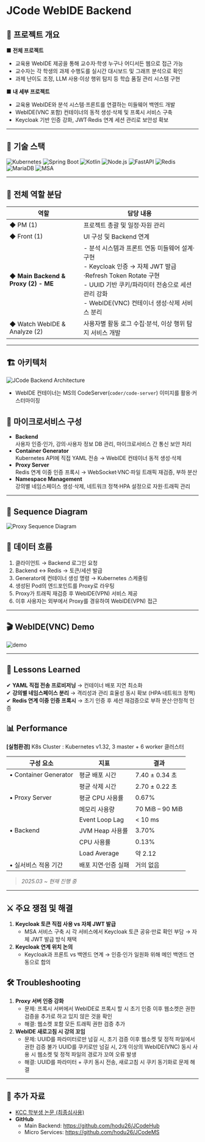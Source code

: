 # JCode WebIDE Backend


## 📌 프로젝트 개요

■ **전체 프로젝트**  
- 교육용 WebIDE 제공을 통해 교수자·학생 누구나 어디서든 웹으로 접근 가능  
- 교수자는 각 학생의 과제 수행도를 실시간 대시보드 및 그래프 분석으로 확인  
- 과제 난이도 조정, LLM 사용·이상 행위 탐지 등 학습 품질 관리 시스템 구현  

■ **내 세부 프로젝트**  
- 교육용 WebIDE와 분석 시스템·프론트를 연결하는 미들웨어 백엔드 개발  
- WebIDE(VNC 포함) 컨테이너의 동적 생성·삭제 및 프록시 서비스 구축  
- Keycloak 기반 인증 강화, JWT·Redis 연계 세션 관리로 보안성 확보  


---

## 🔧 기술 스택
![Kubernetes](https://img.shields.io/badge/Kubernetes-326CE5?style=flat-square&logo=kubernetes&logoColor=white)
![Spring Boot](https://img.shields.io/badge/SpringBoot-6DB33F?style=flat-square&logo=springboot&logoColor=white)
![Kotlin](https://img.shields.io/badge/Kotlin-0095D5?style=flat-square&logo=kotlin&logoColor=white)
![Node.js](https://img.shields.io/badge/Node.js-43853D?style=flat-square&logo=node.js&logoColor=white)
![FastAPI](https://img.shields.io/badge/FastAPI-009688?style=flat-square&logo=fastapi&logoColor=white)
![Redis](https://img.shields.io/badge/Redis-DC382D?style=flat-square&logo=redis&logoColor=white)
![MariaDB](https://img.shields.io/badge/MariaDB-003545?style=flat-square&logo=mariadb&logoColor=white)
![MSA](https://img.shields.io/badge/MSA-Microservices-7D7D7D?style=flat-square)

---


## 🎯 전체 역할 분담

| 역할                              | 담당 내용                                                                                                                                                                |
|-----------------------------------|--------------------------------------------------------------------------------------------------------------------------------------------------------------------------|
| ◆ PM (1)                          | 프로젝트 총괄 및 일정·자원 관리                                                                                                                                           |
| ◆ Front (1)                       | UI 구성 및 Backend 연계                                                                                                                                                  |
| ◆ **Main Backend & Proxy (2) - ME**   | - 분석 시스템과 프론트 연동 미들웨어 설계·구현<br>- Keycloak 인증 → 자체 JWT 발급·Refresh Token Rotate 구현<br>- UUID 기반 쿠키/파라미터 전송으로 세션 관리 강화<br>- WebIDE(VNC) 컨테이너 생성·삭제 서비스 분리 |
| ◆ Watch WebIDE & Analyze (2)      | 사용자별 활동 로그 수집·분석, 이상 행위 탐지 서비스 개발                                                                                                                   |


---


## 🏗 아키텍처
![JCode Backend Architecture](https://github.com/user-attachments/assets/e605df24-a650-42f5-bc83-2ba28280aadc)

- WebIDE 컨테이너는 MS의 CodeServer(`coder/code-server`) 이미지를 활용·커스터마이징





## 🚀 마이크로서비스 구성

- **Backend**  
  사용자 인증·인가, 강의·사용자 정보 DB 관리, 마이크로서비스 간 통신 보안 처리  
- **Container Generator**  
  Kubernetes API에 직접 YAML 전송 → WebIDE 컨테이너 동적 생성·삭제  
- **Proxy Server**  
  Redis 연계 이중 인증 프록시 → WebSocket·VNC·파일 트래픽 재검증, 부하 분산  
- **Namespace Management**  
  강의별 네임스페이스 생성·삭제, 네트워크 정책·HPA 설정으로 자원·트래픽 관리


---


## 🔄 Sequence Diagram

![Proxy Sequence Diagram](https://github.com/user-attachments/assets/615a57c6-6064-4db6-ab1c-09380b57c3ec)


## 🔀 데이터 흐름
1. 클라이언트 → Backend 로그인 요청
2. Backend ↔ Redis → 토큰/세션 발급
3. Generator에 컨테이너 생성 명령 → Kubernetes 스케줄링
4. 생성된 Pod의 엔드포인트를 Proxy로 라우팅
5. Proxy가 트래픽 재검증 후 WebIDE(VPN) 서비스 제공
6. 이후 사용자는 외부에서 Proxy를 경유하여 WebIDE(VPN) 접근


---


## 🎬 WebIDE(VNC) Demo

![demo](https://github.com/user-attachments/assets/a200b3c8-9cb2-47ff-a1c3-d567eb49120a)


---


## 📝 Lessons Learned

✔ **YAML 직접 전송 프로비저닝** → 컨테이너 배포 지연 최소화  
✔ **강의별 네임스페이스 분리** → 격리성과 관리 효율성 동시 확보 (HPA·네트워크 정책)  
✔ **Redis 연계 이중 인증 프록시** → 초기 인증 후 세션 재검증으로 부하 분산·안정적 인증  





## 📊 Performance

**[실험환경]** K8s Cluster : Kubernetes v1.32, 3 master + 6 worker 클러스터


| 구성 요소           | 지표                  | 결과             |
|---------------------|-----------------------|------------------|
| • Container Generator | 평균 배포 시간        | 7.40 ± 0.34 초  |
|                     | 평균 삭제 시간        | 2.70 ± 0.22 초  |
| • Proxy Server        | 평균 CPU 사용률       | 0.67%           |
|                     | 메모리 사용량         | 70 MiB – 90 MiB |
|                     | Event Loop Lag        | < 10 ms         |
| • Backend             | JVM Heap 사용률      | 3.70%           |
|                     | CPU 사용률           | 0.13%           |
|                     | Load Average          | 약 2.12         |
| • 실서비스 적용 기간  | 배포 지연·인증 실패  | 거의 없음       |

> _2025.03 ~ 현재 진행 중_


---


## ⚔ 주요 쟁점 및 해결

1. **Keycloak 토큰 직접 사용 vs 자체 JWT 발급**  
   - MSA 서비스 구축 시 각 서비스에서 Keycloak 토큰 공유·만료 확인 부담 → 자체 JWT 발급 방식 채택  
2. **Keycloak 연계 위치 논의**  
   - Keycloak과 프론트 vs 백엔드 연계 → 인증·인가 일원화 위해 메인 백엔드 연동으로 합의  





## 🛠 Troubleshooting

1. **Proxy 서버 인증 강화**
   - 문제: 프록시 서버에서 WebIDE로 프록시 할 시 초기 인증 이후 웹소켓은 권한검증을 추가로 하고 있지 않은 것을 확인
   - 해결: 웹소켓 포함 모든 트래픽 권한 검증 추가 
2. **WebIDE 새로고침 시 강의 꼬임**
   - 문제: UUID를 파라미터로만 넘길 시, 초기 검증 이후 웹소켓 및 정적 파일에서 권한 검증 불가
           UUID를 쿠키로만 넘길 시, 2개 이상의 WebIDE(VNC) 동시 사용 시 웹소켓 및 정적 파일의 경로가 꼬여 오류 발생
   - 해결: UUID를 파라미터 + 쿠키 동시 전송, 새로고침 시 쿠키 동기화로 문제 해결  


---

## 📎 추가 자료

- [KCC 학부생 논문 (최종심사용)](KCC_최종심사용논문-1.pdf)  
- **GitHub**  
  - Main Backend: https://github.com/hodu26/JCodeHub  
  - Micro Services: https://github.com/hodu26/JCodeMS  
